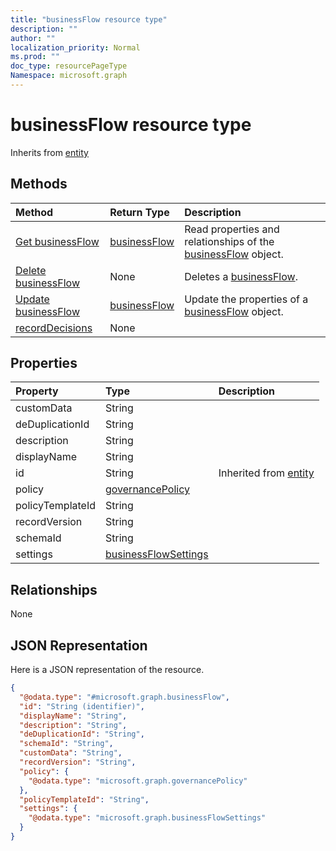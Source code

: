 ```yaml
---
title: "businessFlow resource type"
description: ""
author: ""
localization_priority: Normal
ms.prod: ""
doc_type: resourcePageType
Namespace: microsoft.graph
---
```



# businessFlow resource type




Inherits from [entity](../resources/entity.md)

## Methods
|Method|Return Type|Description|
|:---|:---|:---|
|[Get businessFlow](../api/businessflow-get.md)|[businessFlow](../resources/businessFlow.md)|Read properties and relationships of the [businessFlow](../resources/businessflow.md) object.|
|[Delete businessFlow](../api/businessflow-delete.md)|None|Deletes a [businessFlow](../resources/businessflow.md).|
|[Update businessFlow](../api/businessflow-update.md)|[businessFlow](../resources/businessFlow.md)|Update the properties of a [businessFlow](../resources/businessflow.md) object.|
|[recordDecisions](../api/businessflow-recorddecisions.md)|None||

## Properties
|Property|Type|Description|
|:---|:---|:---|
|customData|String||
|deDuplicationId|String||
|description|String||
|displayName|String||
|id|String| Inherited from [entity](../resources/entity.md)|
|policy|[governancePolicy](../resources/governancePolicy.md)||
|policyTemplateId|String||
|recordVersion|String||
|schemaId|String||
|settings|[businessFlowSettings](../resources/businessFlowSettings.md)||

## Relationships
None

## JSON Representation
Here is a JSON representation of the resource.
<!-- {
  "blockType": "resource",
  "keyProperty": "id",
  "@odata.type": "microsoft.graph.businessFlow",
  "baseType": "microsoft.graph.entity",
  "openType": true
}
-->
``` json
{
  "@odata.type": "#microsoft.graph.businessFlow",
  "id": "String (identifier)",
  "displayName": "String",
  "description": "String",
  "deDuplicationId": "String",
  "schemaId": "String",
  "customData": "String",
  "recordVersion": "String",
  "policy": {
    "@odata.type": "microsoft.graph.governancePolicy"
  },
  "policyTemplateId": "String",
  "settings": {
    "@odata.type": "microsoft.graph.businessFlowSettings"
  }
}
```

